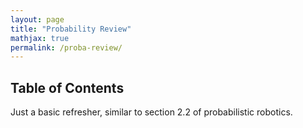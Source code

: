```yaml
---
layout: page
title: "Probability Review"
mathjax: true
permalink: /proba-review/
---
```


## Table of Contents

Just a basic refresher, similar to section 2.2 of probabilistic robotics.
